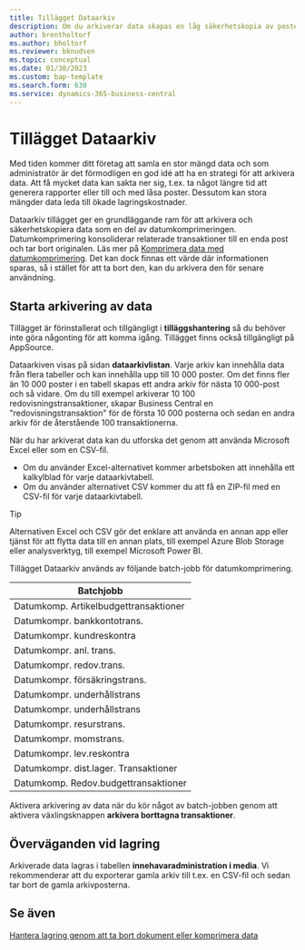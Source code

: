 ```yaml
---
title: Tillägget Dataarkiv
description: Om du arkiverar data skapas en låg säkerhetskopia av posterna.
author: brentholtorf
ms.author: bholtorf
ms.reviewer: bknudsen
ms.topic: conceptual
ms.date: 01/30/2023
ms.custom: bap-template
ms.search.form: 630
ms.service: dynamics-365-business-central
---
```


# Tillägget Dataarkiv

Med tiden kommer ditt företag att samla en stor mängd data och som administratör är det förmodligen en god idé att ha en strategi för att arkivera data. Att få mycket data kan sakta ner sig, t.ex. ta något längre tid att generera rapporter eller till och med låsa poster. Dessutom kan stora mängder data leda till ökade lagringskostnader.

Dataarkiv tillägget ger en grundläggande ram för att arkivera och säkerhetskopiera data som en del av datumkomprimeringen. Datumkomprimering konsoliderar relaterade transaktioner till en enda post och tar bort originalen. Läs mer på [Komprimera data med datumkomprimering](admin-manage-documents.md#compress-data-with-date-compression). Det kan dock finnas ett värde där informationen sparas, så i stället för att ta bort den, kan du arkivera den för senare användning.

## Starta arkivering av data

Tillägget är förinstallerat och tillgängligt i **tilläggshantering** så du behöver inte göra någonting för att komma igång. Tillägget finns också tillgängligt på AppSource.

Dataarkiven visas på sidan **dataarkivlistan**. Varje arkiv kan innehålla data från flera tabeller och kan innehålla upp till 10 000 poster. Om det finns fler än 10 000 poster i en tabell skapas ett andra arkiv för nästa 10 000-post och så vidare. Om du till exempel arkiverar 10 100 redovisningstransaktioner, skapar Business Central en "redovisningstransaktion" för de första 10 000 posterna och sedan en andra arkiv för de återstående 100 transaktionerna.

När du har arkiverat data kan du utforska det genom att använda Microsoft Excel eller som en CSV-fil.

* Om du använder Excel-alternativet kommer arbetsboken att innehålla ett kalkylblad för varje dataarkivtabell.
* Om du använder alternativet CSV kommer du att få en ZIP-fil med en CSV-fil för varje dataarkivtabell.

> [!TIP]
> Alternativen Excel och CSV gör det enklare att använda en annan app eller tjänst för att flytta data till en annan plats, till exempel Azure Blob Storage eller analysverktyg, till exempel Microsoft Power BI.

Tillägget Dataarkiv används av följande batch-jobb för datumkomprimering.

|Batchjobb  |
|---------|
|Datumkomp. Artikelbudgettransaktioner |
|Datumkompr. bankkontotrans. |
|Datumkompr. kundreskontra |
|Datumkompr. anl. trans. |
|Datumkompr. redov.trans. |
|Datumkompr. försäkringstrans. |
|Datumkompr. underhållstrans |
|Datumkompr. underhållstrans |
|Datumkompr. resurstrans. |
|Datumkompr. momstrans. |
|Datumkompr. lev.reskontra |
|Datumkompr. dist.lager. Transaktioner |
|Datumkomp. Redov.budgettransaktioner |

Aktivera arkivering av data när du kör något av batch-jobben genom att aktivera växlingsknappen **arkivera borttagna transaktioner**.

## Överväganden vid lagring

Arkiverade data lagras i tabellen **innehavaradministration i media**. Vi rekommenderar att du exporterar gamla arkiv till t.ex. en CSV-fil och sedan tar bort de gamla arkivposterna.

## Se även

[Hantera lagring genom att ta bort dokument eller komprimera data](admin-manage-documents.md)
